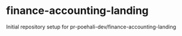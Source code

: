 # finance-accounting-landing

Initial repository setup for pr-poehali-dev/finance-accounting-landing